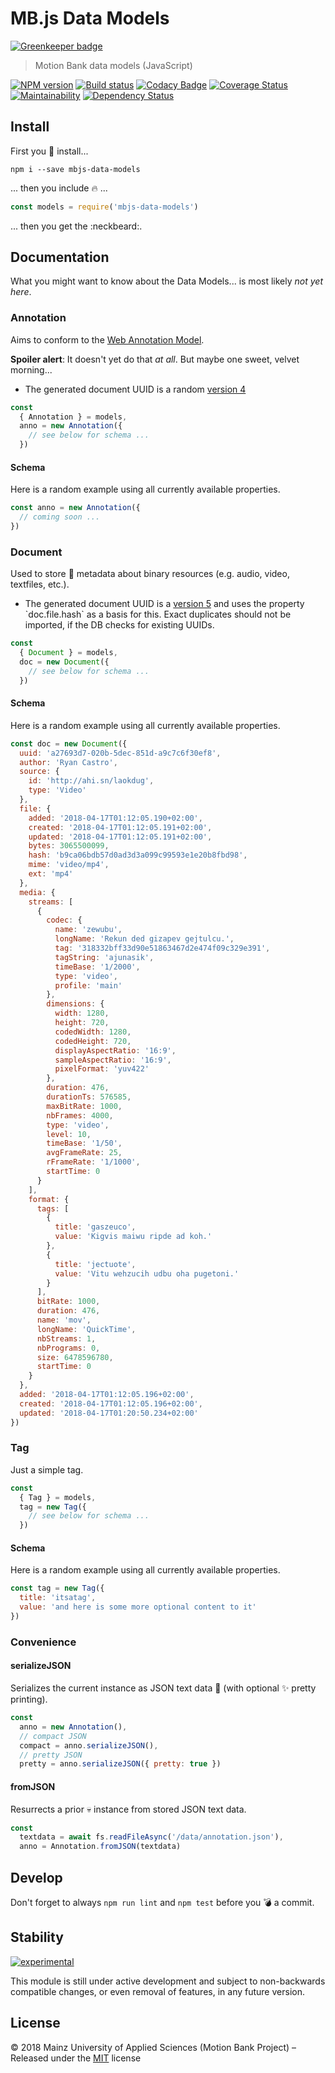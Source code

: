 [comment]: # (ACHTUNG! This is an autogenerated file and will be automatically overwritten)
[comment]: # (To edit its contents please refer to the project dir '.readme')

# MB.js Data Models

[![Greenkeeper badge](https://badges.greenkeeper.io/motionbank-js/mbjs-data-models.svg)](https://greenkeeper.io/)
> Motion Bank data models (JavaScript)

[![NPM version](https://badge.fury.io/js/mbjs-data-models.svg)](https://npmjs.org/package/mbjs-data-models)
[![Build status](https://secure.travis-ci.org/motionbank-js/mbjs-data-models.svg)](https://travis-ci.org/motionbank-js/mbjs-data-models)
[![Codacy Badge](https://api.codacy.com/project/badge/Grade/9cb9c9fd551f4dd6a47d70876abf7a43)](https://www.codacy.com/app/motionbank-js/mbjs-data-models)
[![Coverage Status](https://coveralls.io/repos/github/motionbank-js/mbjs-data-models/badge.svg?branch=master)](https://coveralls.io/github/motionbank-js/mbjs-data-models?branch=master)
[![Maintainability](https://api.codeclimate.com/v1/badges/19f9c8c384726f86d856/maintainability)](https://codeclimate.com/github/motionbank-js/mbjs-data-models/maintainability)
[![Dependency Status](https://tidelift.com/badges/github/motionbank-js/mbjs-data-models?style=flat)](https://tidelift.com/repo/github/motionbank-js/mbjs-data-models)


## Install

First you :floppy_disk: install...

```shell
npm i --save mbjs-data-models
```

... then you include :fire: ...

```javascript
const models = require('mbjs-data-models')
```

... then you get the :neckbeard:.

## Documentation

What you might want to know about the Data Models...
is most likely *not yet here*.

### Annotation
    
Aims to conform to the [Web Annotation Model](https://www.w3.org/TR/annotation-model/).

**Spoiler alert**: It doesn't yet do that *at all*. But maybe one sweet, velvet morning...

* The generated document UUID is a random 
[version 4](https://en.wikipedia.org/wiki/Universally_unique_identifier#Version_4_(random))

```javascript
const
  { Annotation } = models,
  anno = new Annotation({
    // see below for schema ...
  })
```

#### Schema

Here is a random example using all currently available properties.

```javascript
const anno = new Annotation({
  // coming soon ...
})
```

### Document

Used to store :file_folder: metadata about binary
resources (e.g. audio, video, textfiles, etc.).

* The generated document UUID is a
[version 5](https://en.wikipedia.org/wiki/Universally_unique_identifier#Versions_3_and_5_(namespace_name-based))
and uses the property `doc.file.hash` as a basis for this. Exact duplicates should not be imported,
if the DB checks for existing UUIDs.

```javascript
const
  { Document } = models,
  doc = new Document({
    // see below for schema ...
  })
```

#### Schema

Here is a random example using all currently available properties.

```javascript
const doc = new Document({
  uuid: 'a27693d7-020b-5dec-851d-a9c7c6f30ef8',
  author: 'Ryan Castro',
  source: {
    id: 'http://ahi.sn/laokdug',
    type: 'Video'
  },
  file: {
    added: '2018-04-17T01:12:05.190+02:00',
    created: '2018-04-17T01:12:05.191+02:00',
    updated: '2018-04-17T01:12:05.191+02:00',
    bytes: 3065500099,
    hash: 'b9ca06bdb57d0ad3d3a099c99593e1e20b8fbd98',
    mime: 'video/mp4',
    ext: 'mp4'
  },
  media: {
    streams: [
      {
        codec: {
          name: 'zewubu',
          longName: 'Rekun ded gizapev gejtulcu.',
          tag: '318332bff33d90e51863467d2e474f09c329e391',
          tagString: 'ajunasik',
          timeBase: '1/2000',
          type: 'video',
          profile: 'main'
        },
        dimensions: {
          width: 1280,
          height: 720,
          codedWidth: 1280,
          codedHeight: 720,
          displayAspectRatio: '16:9',
          sampleAspectRatio: '16:9',
          pixelFormat: 'yuv422'
        },
        duration: 476,
        durationTs: 576585,
        maxBitRate: 1000,
        nbFrames: 4000,
        type: 'video',
        level: 10,
        timeBase: '1/50',
        avgFrameRate: 25,
        rFrameRate: '1/1000',
        startTime: 0
      }
    ],
    format: {
      tags: [
        {
          title: 'gaszeuco',
          value: 'Kigvis maiwu ripde ad koh.'
        },
        {
          title: 'jectuote',
          value: 'Vitu wehzucih udbu oha pugetoni.'
        }
      ],
      bitRate: 1000,
      duration: 476,
      name: 'mov',
      longName: 'QuickTime',
      nbStreams: 1,
      nbPrograms: 0,
      size: 6478596780,
      startTime: 0
    }
  },
  added: '2018-04-17T01:12:05.196+02:00',
  created: '2018-04-17T01:12:05.196+02:00',
  updated: '2018-04-17T01:20:50.234+02:00'
})
```

### Tag
    
Just a simple tag.

```javascript
const
  { Tag } = models,
  tag = new Tag({
    // see below for schema ...
  })
```

#### Schema

Here is a random example using all currently available properties.

```javascript
const tag = new Tag({
  title: 'itsatag',
  value: 'and here is some more optional content to it'
})
```

### Convenience

#### serializeJSON

Serializes the current instance as JSON text data :memo:
(with optional :sparkles: pretty printing).

```javascript
const
  anno = new Annotation(),
  // compact JSON
  compact = anno.serializeJSON(),
  // pretty JSON
  pretty = anno.serializeJSON({ pretty: true })
```

#### fromJSON

Resurrects a prior :skull: instance from stored JSON text data.

```javascript
const
  textdata = await fs.readFileAsync('/data/annotation.json'),
  anno = Annotation.fromJSON(textdata)
```

## Develop

Don't forget to always `npm run lint` and `npm test`
before you :bomb: a commit.

## Stability

[![experimental](http://badges.github.io/stability-badges/dist/experimental.svg)](http://github.com/badges/stability-badges)

This module is still under active development and subject to non-backwards compatible changes, or even removal of features, in any future version.


## License

:copyright: 2018 Mainz University of Applied Sciences (Motion Bank Project) – 
Released under the [MIT](https://github.com/motionbank-js/mbjs-data-models/blob/master/LICENSE) license

